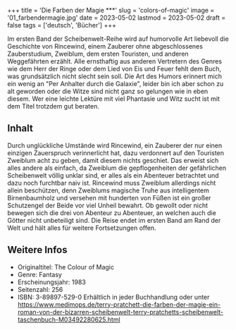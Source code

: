 +++
title = 'Die Farben der Magie ***'
slug = 'colors-of-magic'
image = '01_farbendermagie.jpg'
date = 2023-05-02
lastmod = 2023-05-02
draft = false
tags = ['deutsch', 'Bücher']
+++

Im ersten Band der Scheibenwelt-Reihe wird auf humorvolle Art liebevoll die Geschichte 
von Rincewind, einem Zauberer ohne abgeschlossenes Zauberstudium, Zweiblum, 
dem ersten Touristen, und anderen Weggefährten erzählt. 
Alle ernsthaftig aus anderen Vertretern des Genres wie dem Herr der Ringe 
oder dem Lied von Eis und Feuer fehlt dem Buch, was grundsätzlich nicht slecht sein soll. 
Die Art des Humors erinnert mich ein wenig an "Per Anhalter durch die Galaxie", 
leider bin ich aber schon zu alt geworden oder die Witze sind nicht ganz 
so gelungen wie in eben diesem. Wer eine leichte Lektüre mit viel Phantasie und 
Witz sucht ist mit dem Titel trotzdem gut beraten.

## Inhalt

Durch unglückliche Umstände wird Rincewind, ein Zauberer der nur einen einzigen 
Zauerspruch verinnerlicht hat, dazu verdonnert auf den Touristen Zweiblum acht zu geben, 
damit diesem nichts geschiet. Das erweist sich alles andere als einfach, 
da Zweiblum die gepflogenheiten der gefährlichen Scheibenwelt völlig unklar sind, 
er alles als ein Abenteuer betrachtet und dazu noch furchtbar naiv ist. 
Rincewind muss Zweiblum allerdings nicht allein beschützen, denn Zweiblums 
magische Truhe aus intelligentem Birnenbaumholz und versehen mit hunderten von 
Füßen ist ein großer Schutzengel der Beide vor viel Unheil bewahrt. 
Ob gewollt oder nicht bewegen sich die drei von Abenteur zu Abenteuer, 
an welchen auch die Götter nicht unbeteiligt sind. Die Reise endet im ersten 
Band am Rand der Welt und hält alles für weitere Fortsetzungen offen.

## Weitere Infos
- Originaltitel: The Colour of Magic
- Genre: Fantasy
- Erscheinungsjahr: 1983
- Seitenzahl: 256
- ISBN: 3-89897-529-0
Erhältlich in jeder Buchhandlung oder unter https://www.medimops.de/terry-pratchett-die-farben-der-magie-ein-roman-von-der-bizarren-scheibenwelt-terry-pratchetts-scheibenwelt-taschenbuch-M03492280625.html